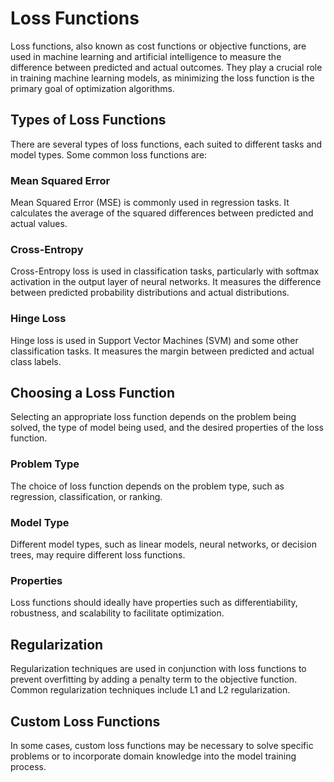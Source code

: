 # Loss Functions

Loss functions, also known as cost functions or objective functions, are used in machine learning and artificial intelligence to measure the difference between predicted and actual outcomes. They play a crucial role in training machine learning models, as minimizing the loss function is the primary goal of optimization algorithms.

## Types of Loss Functions

There are several types of loss functions, each suited to different tasks and model types. Some common loss functions are:

### Mean Squared Error

Mean Squared Error (MSE) is commonly used in regression tasks. It calculates the average of the squared differences between predicted and actual values.

### Cross-Entropy

Cross-Entropy loss is used in classification tasks, particularly with softmax activation in the output layer of neural networks. It measures the difference between predicted probability distributions and actual distributions.

### Hinge Loss

Hinge loss is used in Support Vector Machines (SVM) and some other classification tasks. It measures the margin between predicted and actual class labels.

## Choosing a Loss Function

Selecting an appropriate loss function depends on the problem being solved, the type of model being used, and the desired properties of the loss function.

### Problem Type

The choice of loss function depends on the problem type, such as regression, classification, or ranking.

### Model Type

Different model types, such as linear models, neural networks, or decision trees, may require different loss functions.

### Properties

Loss functions should ideally have properties such as differentiability, robustness, and scalability to facilitate optimization.

## Regularization

Regularization techniques are used in conjunction with loss functions to prevent overfitting by adding a penalty term to the objective function. Common regularization techniques include L1 and L2 regularization.

## Custom Loss Functions

In some cases, custom loss functions may be necessary to solve specific problems or to incorporate domain knowledge into the model training process.
